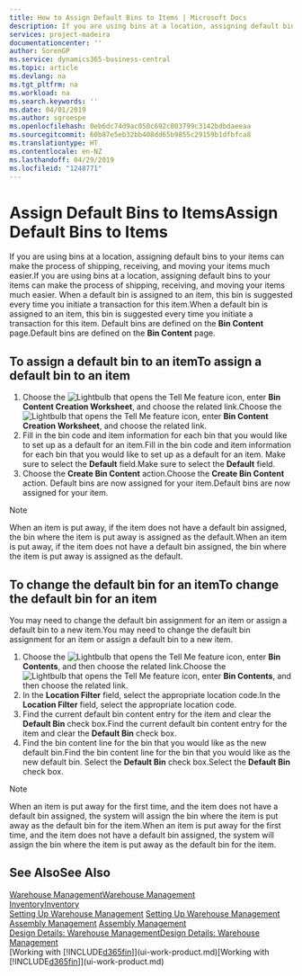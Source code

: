 ```yaml
---
title: How to Assign Default Bins to Items | Microsoft Docs
description: If you are using bins at a location, assigning default bins to your items can make the process of shipping, receiving, and moving your items much easier. When a default bin is assigned to an item, this bin is suggested every time you initiate a transaction for this item.
services: project-madeira
documentationcenter: ''
author: SorenGP
ms.service: dynamics365-business-central
ms.topic: article
ms.devlang: na
ms.tgt_pltfrm: na
ms.workload: na
ms.search.keywords: ''
ms.date: 04/01/2019
ms.author: sgroespe
ms.openlocfilehash: 0eb6dc74d9ac050c692c003799c3142bdbdaeeaa
ms.sourcegitcommit: 60b87e5eb32bb408dd65b9855c29159b1dfbfca8
ms.translationtype: HT
ms.contentlocale: en-NZ
ms.lasthandoff: 04/29/2019
ms.locfileid: "1248771"
---
```

# <a name="assign-default-bins-to-items"></a><span data-ttu-id="39dc5-104">Assign Default Bins to Items</span><span class="sxs-lookup"><span data-stu-id="39dc5-104">Assign Default Bins to Items</span></span>
<span data-ttu-id="39dc5-105">If you are using bins at a location, assigning default bins to your items can make the process of shipping, receiving, and moving your items much easier.</span><span class="sxs-lookup"><span data-stu-id="39dc5-105">If you are using bins at a location, assigning default bins to your items can make the process of shipping, receiving, and moving your items much easier.</span></span> <span data-ttu-id="39dc5-106">When a default bin is assigned to an item, this bin is suggested every time you initiate a transaction for this item.</span><span class="sxs-lookup"><span data-stu-id="39dc5-106">When a default bin is assigned to an item, this bin is suggested every time you initiate a transaction for this item.</span></span> <span data-ttu-id="39dc5-107">Default bins are defined on the **Bin Content** page.</span><span class="sxs-lookup"><span data-stu-id="39dc5-107">Default bins are defined on the **Bin Content** page.</span></span>  

## <a name="to-assign-a-default-bin-to-an-item"></a><span data-ttu-id="39dc5-108">To assign a default bin to an item</span><span class="sxs-lookup"><span data-stu-id="39dc5-108">To assign a default bin to an item</span></span>
1.  <span data-ttu-id="39dc5-109">Choose the ![Lightbulb that opens the Tell Me feature](media/ui-search/search_small.png "Tell me what you want to do") icon, enter **Bin Content Creation Worksheet**, and choose the related link.</span><span class="sxs-lookup"><span data-stu-id="39dc5-109">Choose the ![Lightbulb that opens the Tell Me feature](media/ui-search/search_small.png "Tell me what you want to do") icon, enter **Bin Content Creation Worksheet**, and choose the related link.</span></span>  
2.  <span data-ttu-id="39dc5-110">Fill in the bin code and item information for each bin that you would like to set up as a default for an item.</span><span class="sxs-lookup"><span data-stu-id="39dc5-110">Fill in the bin code and item information for each bin that you would like to set up as a default for an item.</span></span> <span data-ttu-id="39dc5-111">Make sure to select the **Default** field.</span><span class="sxs-lookup"><span data-stu-id="39dc5-111">Make sure to select the **Default** field.</span></span>  
3.  <span data-ttu-id="39dc5-112">Choose the **Create Bin Content** action.</span><span class="sxs-lookup"><span data-stu-id="39dc5-112">Choose the **Create Bin Content** action.</span></span> <span data-ttu-id="39dc5-113">Default bins are now assigned for your item.</span><span class="sxs-lookup"><span data-stu-id="39dc5-113">Default bins are now assigned for your item.</span></span>  

> [!NOTE]  
>  <span data-ttu-id="39dc5-114">When an item is put away, if the item does not have a default bin assigned, the bin where the item is put away is assigned as the default.</span><span class="sxs-lookup"><span data-stu-id="39dc5-114">When an item is put away, if the item does not have a default bin assigned, the bin where the item is put away is assigned as the default.</span></span>  

## <a name="to-change-the-default-bin-for-an-item"></a><span data-ttu-id="39dc5-115">To change the default bin for an item</span><span class="sxs-lookup"><span data-stu-id="39dc5-115">To change the default bin for an item</span></span>  
<span data-ttu-id="39dc5-116">You may need to change the default bin assignment for an item or assign a default bin to a new item.</span><span class="sxs-lookup"><span data-stu-id="39dc5-116">You may need to change the default bin assignment for an item or assign a default bin to a new item.</span></span>    
1.  <span data-ttu-id="39dc5-117">Choose the ![Lightbulb that opens the Tell Me feature](media/ui-search/search_small.png "Tell me what you want to do") icon, enter **Bin Contents**, and then choose the related link.</span><span class="sxs-lookup"><span data-stu-id="39dc5-117">Choose the ![Lightbulb that opens the Tell Me feature](media/ui-search/search_small.png "Tell me what you want to do") icon, enter **Bin Contents**, and then choose the related link.</span></span>  
2.  <span data-ttu-id="39dc5-118">In the **Location Filter** field, select the appropriate location code.</span><span class="sxs-lookup"><span data-stu-id="39dc5-118">In the **Location Filter** field, select the appropriate location code.</span></span>  
3.  <span data-ttu-id="39dc5-119">Find the current default bin content entry for the item and clear the **Default Bin** check box.</span><span class="sxs-lookup"><span data-stu-id="39dc5-119">Find the current default bin content entry for the item and clear the **Default Bin** check box.</span></span>  
4.  <span data-ttu-id="39dc5-120">Find the bin content line for the bin that you would like as the new default bin.</span><span class="sxs-lookup"><span data-stu-id="39dc5-120">Find the bin content line for the bin that you would like as the new default bin.</span></span> <span data-ttu-id="39dc5-121">Select the **Default Bin** check box.</span><span class="sxs-lookup"><span data-stu-id="39dc5-121">Select the **Default Bin** check box.</span></span>  

> [!NOTE]  
>  <span data-ttu-id="39dc5-122">When an item is put away for the first time, and the item does not have a default bin assigned, the system will assign the bin where the item is put away as the default bin for the item.</span><span class="sxs-lookup"><span data-stu-id="39dc5-122">When an item is put away for the first time, and the item does not have a default bin assigned, the system will assign the bin where the item is put away as the default bin for the item.</span></span>  

## <a name="see-also"></a><span data-ttu-id="39dc5-123">See Also</span><span class="sxs-lookup"><span data-stu-id="39dc5-123">See Also</span></span>  
[<span data-ttu-id="39dc5-124">Warehouse Management</span><span class="sxs-lookup"><span data-stu-id="39dc5-124">Warehouse Management</span></span>](warehouse-manage-warehouse.md)  
[<span data-ttu-id="39dc5-125">Inventory</span><span class="sxs-lookup"><span data-stu-id="39dc5-125">Inventory</span></span>](inventory-manage-inventory.md)  
<span data-ttu-id="39dc5-126">[Setting Up Warehouse Management](warehouse-setup-warehouse.md)   </span><span class="sxs-lookup"><span data-stu-id="39dc5-126">[Setting Up Warehouse Management](warehouse-setup-warehouse.md)   </span></span>  
<span data-ttu-id="39dc5-127">[Assembly Management](assembly-assemble-items.md)  </span><span class="sxs-lookup"><span data-stu-id="39dc5-127">[Assembly Management](assembly-assemble-items.md)  </span></span>  
[<span data-ttu-id="39dc5-128">Design Details: Warehouse Management</span><span class="sxs-lookup"><span data-stu-id="39dc5-128">Design Details: Warehouse Management</span></span>](design-details-warehouse-management.md)  
<span data-ttu-id="39dc5-129">[Working with [!INCLUDE[d365fin](includes/d365fin_md.md)]](ui-work-product.md)</span><span class="sxs-lookup"><span data-stu-id="39dc5-129">[Working with [!INCLUDE[d365fin](includes/d365fin_md.md)]](ui-work-product.md)</span></span>

